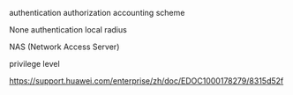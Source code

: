 authentication
authorization
accounting
scheme

None authentication
local
radius

NAS (Network Access Server)

privilege level


https://support.huawei.com/enterprise/zh/doc/EDOC1000178279/8315d52f
